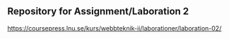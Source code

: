 ## Repository for Assignment/Laboration 2

https://coursepress.lnu.se/kurs/webbteknik-ii/laborationer/laboration-02/